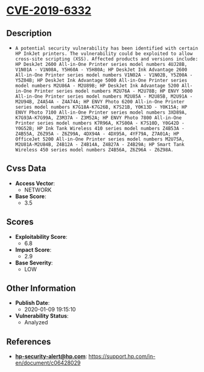 
# [CVE-2019-6332](https://cve.mitre.org/cgi-bin/cvename.cgi?name=CVE-2019-6332)

## Description

- `A potential security vulnerability has been identified with certain HP InkJet printers. The vulnerability could be exploited to allow cross-site scripting (XSS). Affected products and versions include: HP DeskJet 2600 All-in-One Printer series model numbers 4UJ28B, V1N01A - V1N08A, Y5H60A - Y5H80A; HP DeskJet Ink Advantage 2600 All-in-One Printer series model numbers V1N02A - V1N02B, Y5Z00A - Y5Z04B; HP DeskJet Ink Advantage 5000 All-in-One Printer series model numbers M2U86A - M2U89B; HP DeskJet Ink Advantage 5200 All-in-One Printer series model numbers M2U76A - M2U78B; HP ENVY 5000 All-in-One Printer series model numbers M2U85A - M2U85B, M2U91A - M2U94B, Z4A54A - Z4A74A; HP ENVY Photo 6200 All-in-One Printer series model numbers K7G18A-K7G26B, K7S21B, Y0K13D - Y0K15A; HP ENVY Photo 7100 All-in-One Printer series model numbers 3XD89A, K7G93A-K7G99A, Z3M37A - Z3M52A; HP ENVY Photo 7800 All-in-One Printer series model numbers K7R96A, K7S00A - K7S10D, Y0G42D - Y0G52B; HP Ink Tank Wireless 410 series model numbers Z4B53A - Z4B55A, Z6Z95A - Z6Z99A, 4DX94A - 4DX95A, 4YF79A, Z7A01A; HP OfficeJet 5200 All-in-One Printer series model numbers M2U75A, M2U81A-M2U84B, Z4B12A - Z4B14A, Z4B27A - Z4B29A; HP Smart Tank Wireless 450 series model numbers Z4B56A, Z6Z96A - Z6Z98A.`

## Cvss Data

- **Access Vector**:
  - NETWORK
- **Base Score**:
  - 3.5

## Scores

- **Exploitability Score**:
  - 6.8
- **Impact Score**:
  - 2.9
- **Base Severity**:
  - LOW

## Other Information

- **Publish Date**:
  - 2020-01-09 19:15:10
- **Vulnerability Status**:
  - Analyzed

## References

- **hp-security-alert@hp.com**: https://support.hp.com/in-en/document/c06428029
